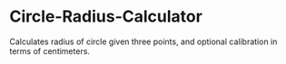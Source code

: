 # Circle-Radius-Calculator
Calculates radius of circle given three points, and optional calibration in terms of centimeters.
